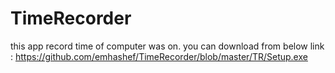 # TimeRecorder
this app record time of computer was on.
you can download from below link :
https://github.com/emhashef/TimeRecorder/blob/master/TR/Setup.exe
